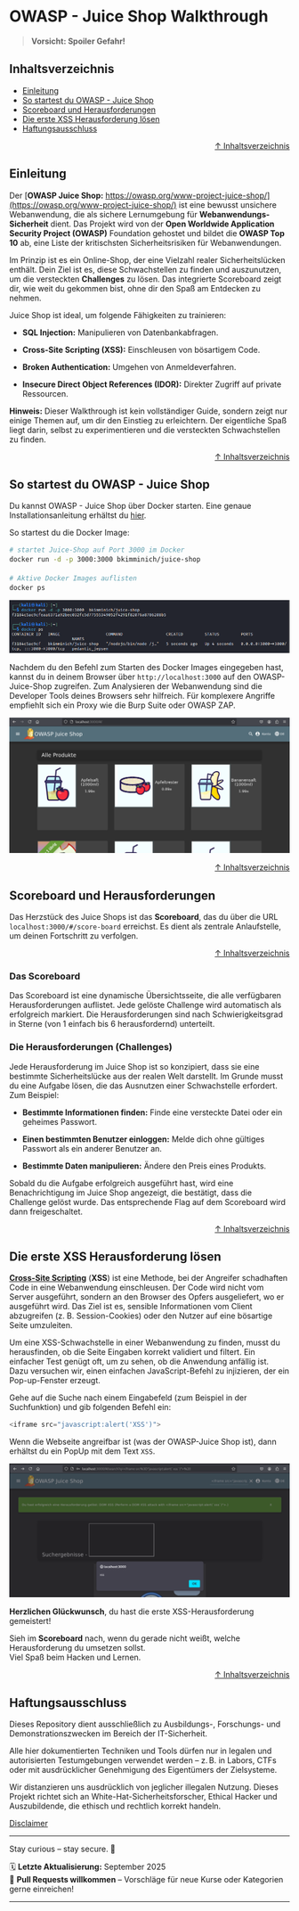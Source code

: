# OWASP - Juice Shop Walkthrough

> **Vorsicht: Spoiler Gefahr!**


## Inhaltsverzeichnis
- [Einleitung](#einleitung)
- [So startest du OWASP - Juice Shop](#so-startest-du-owasp---juice-shop)
- [Scoreboard und Herausforderungen](#scoreboard-und-herausforderungen)
- [Die erste XSS Herausforderung lösen](#die-erste-xss-herausforderung-lösen)
- [Haftungsausschluss](#haftungsausschluss)


<div align=right>

[↑ Inhaltsverzeichnis](#inhaltsverzeichnis)

</div>

## Einleitung

Der [**OWASP Juice Shop:** https://owasp.org/www-project-juice-shop/](https://owasp.org/www-project-juice-shop/) ist eine bewusst unsichere Webanwendung, die als sichere Lernumgebung für **Webanwendungs-Sicherheit** dient. Das Projekt wird von der **Open Worldwide Application Security Project (OWASP)** Foundation gehostet und bildet die **OWASP Top 10** ab, eine Liste der kritischsten Sicherheitsrisiken für Webanwendungen.

Im Prinzip ist es ein Online-Shop, der eine Vielzahl realer Sicherheitslücken enthält. Dein Ziel ist es, diese Schwachstellen zu finden und auszunutzen, um die versteckten **Challenges** zu lösen. Das integrierte Scoreboard zeigt dir, wie weit du gekommen bist, ohne dir den Spaß am Entdecken zu nehmen.

Juice Shop ist ideal, um folgende Fähigkeiten zu trainieren:

- **SQL Injection:** Manipulieren von Datenbankabfragen.

- **Cross-Site Scripting (XSS):** Einschleusen von bösartigem Code.

- **Broken Authentication:** Umgehen von Anmeldeverfahren.

- **Insecure Direct Object References (IDOR):** Direkter Zugriff auf private Ressourcen.

**Hinweis:** Dieser Walkthrough ist kein vollständiger Guide, sondern zeigt nur einige Themen auf, um dir den Einstieg zu erleichtern. Der eigentliche Spaß liegt darin, selbst zu experimentieren und die versteckten Schwachstellen zu finden.



<div align=right>

[↑ Inhaltsverzeichnis](#inhaltsverzeichnis)

</div>

## So startest du OWASP - Juice Shop

Du kannst OWASP - Juice Shop über Docker starten. Eine genaue Installationsanleitung erhältst du [hier](/09-practice-labs/owasp/juiceShop/owasp-juice-shop_install.md).

So startest du die Docker Image:
```bash
# startet Juice-Shop auf Port 3000 im Docker
docker run -d -p 3000:3000 bkimminich/juice-shop

# Aktive Docker Images auflisten
docker ps
```

![Docker Image starten](/09-practice-labs/ressources/pictures/juiceshop.png)


Nachdem du den Befehl zum Starten des Docker Images eingegeben hast, kannst du in deinem Browser über `http://localhost:3000` auf den OWASP-Juice-Shop zugreifen. Zum Analysieren der Webanwendung sind die Developer Tools deines Browsers sehr hilfreich. Für komplexere Angriffe empfiehlt sich ein Proxy wie die Burp Suite oder OWASP ZAP.

![OWASP Juice Shop über den Browser starten](/09-practice-labs/ressources/pictures/juiceshop2.png)


<div align=right>

[↑ Inhaltsverzeichnis](#inhaltsverzeichnis)

</div>

## Scoreboard und Herausforderungen

Das Herzstück des Juice Shops ist das **Scoreboard**, das du über die URL `localhost:3000/#/score-board` erreichst. Es dient als zentrale Anlaufstelle, um deinen Fortschritt zu verfolgen.


<div align=right>

[↑ Inhaltsverzeichnis](#inhaltsverzeichnis)

</div>

### Das Scoreboard

Das Scoreboard ist eine dynamische Übersichtsseite, die alle verfügbaren Herausforderungen auflistet. Jede gelöste Challenge wird automatisch als erfolgreich markiert. Die Herausforderungen sind nach Schwierigkeitsgrad in Sterne (von 1 einfach bis 6 herausfordernd) unterteilt.


### Die Herausforderungen (Challenges)

Jede Herausforderung im Juice Shop ist so konzipiert, dass sie eine bestimmte Sicherheitslücke aus der realen Welt darstellt. Im Grunde musst du eine Aufgabe lösen, die das Ausnutzen einer Schwachstelle erfordert. Zum Beispiel:

- **Bestimmte Informationen finden:** Finde eine versteckte Datei oder ein geheimes Passwort.

- **Einen bestimmten Benutzer einloggen:** Melde dich ohne gültiges Passwort als ein anderer Benutzer an.

- **Bestimmte Daten manipulieren:** Ändere den Preis eines Produkts.

Sobald du die Aufgabe erfolgreich ausgeführt hast, wird eine Benachrichtigung im Juice Shop angezeigt, die bestätigt, dass die Challenge gelöst wurde. Das entsprechende Flag auf dem Scoreboard wird dann freigeschaltet.


<div align=right>

[↑ Inhaltsverzeichnis](#inhaltsverzeichnis)

</div>

## Die erste XSS Herausforderung lösen

[**Cross-Site Scripting**](/03-web-security/angriffe/schwachstellen/xss.md) (**XSS**) ist eine Methode, bei der Angreifer schadhaften Code in eine Webanwendung einschleusen. Der Code wird nicht vom Server ausgeführt, sondern an den Browser des Opfers ausgeliefert, wo er ausgeführt wird. Das Ziel ist es, sensible Informationen vom Client abzugreifen (z. B. Session-Cookies) oder den Nutzer auf eine bösartige Seite umzuleiten.

Um eine XSS-Schwachstelle in einer Webanwendung zu finden, musst du herausfinden, ob die Seite Eingaben korrekt validiert und filtert. Ein einfacher Test genügt oft, um zu sehen, ob die Anwendung anfällig ist. Dazu versuchen wir, einen einfachen JavaScript-Befehl zu injizieren, der ein Pop-up-Fenster erzeugt.

Gehe auf die Suche nach einem Eingabefeld (zum Beispiel in der Suchfunktion) und gib folgenden Befehl ein:

```js
<iframe src="javascript:alert('XSS')">
```

Wenn die Webseite angreifbar ist (was der OWASP-Juice Shop ist), dann erhältst du ein PopUp mit dem Text `XSS`.

![XSS-Angriff auf OWASP-Juice Shop zeigt PopUp wie erwartet](/09-practice-labs/ressources/pictures/juiceshop3.png)


**Herzlichen Glückwunsch**, du hast die erste XSS-Herausforderung gemeistert!

Sieh im **Scoreboard** nach, wenn du gerade nicht weißt, welche Herausforderung du umsetzen sollst.  
Viel Spaß beim Hacken und Lernen.



<div align=right>

[↑ Inhaltsverzeichnis](#inhaltsverzeichnis)

</div>

## Haftungsausschluss

Dieses Repository dient ausschließlich zu Ausbildungs-, Forschungs- und Demonstrationszwecken im Bereich der IT-Sicherheit.

Alle hier dokumentierten Techniken und Tools dürfen nur in legalen und autorisierten Testumgebungen verwendet werden – z. B. in Labors, CTFs oder mit ausdrücklicher Genehmigung des Eigentümers der Zielsysteme.

Wir distanzieren uns ausdrücklich von jeglicher illegalen Nutzung.
Dieses Projekt richtet sich an White-Hat-Sicherheitsforscher, Ethical Hacker und Auszubildende, die ethisch und rechtlich korrekt handeln.

[Disclaimer](/00-disclaimer/disclaimer.md)

--- 

Stay curious – stay secure. 🔐

🗓️ **Letzte Aktualisierung:** September 2025  
🤝 **Pull Requests willkommen** – Vorschläge für neue Kurse oder Kategorien gerne einreichen!

---
